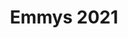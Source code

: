 ---
title: "Emmys 2021"
layout: streaming
show: emmys
year: '2021'
showname: Golden Globes
permalink: /emmys/2021/streaming/
---